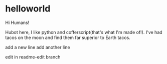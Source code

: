 # helloworld

Hi Humans!

Hubot here, I like python and cofferscript(that's what I'm made of!).
I've had tacos on the moon and find them far superior to Earth tacos.

add a new line
add another line


edit in readme-edit branch
